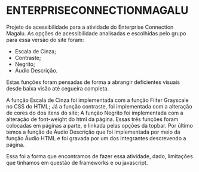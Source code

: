 # ENTERPRISECONNECTIONMAGALU
Projeto de acessibilidade para a atividade do Enterprise Connection Magalu.
As opções de acessibilidade analisadas e escolhidas pelo grupo para essa versão do site foram:
- Escala de Cinza;
- Contraste;
- Negrito;
- Áudio Descrição.

Estas funções foram pensadas de forma a abrangir deficientes visuais desde baixa visão até cegueira completa.

A função Escala de Cinza foi implementada com a função Filter Grayscale no CSS do HTML;
Já a função contraste, foi implementada com a alteração de cores do dos itens do site;
A função Negrito foi implementada com a alteração de font-weight do html da página.
Essas três funções foram colocadas em páginas a parte, e linkada pelas opções da topbar.
Por último temos a função de Áudio Descrição que foi implementada por meio da função Áudio HTML e foi gravada por um dos integrantes descrevendo a página.

Essa foi a forma que encontramos de fazer essa atividade, dado, limitações que tínhamos em questão de frameworks e ou javascript.
